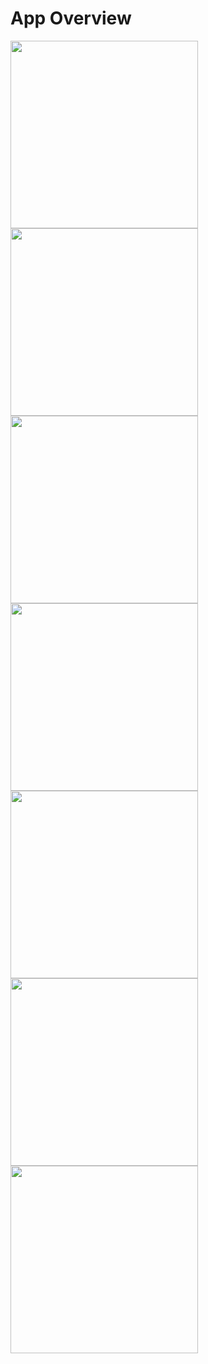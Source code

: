 # App Overview
<img width=300 src="lib/screenshots/1.png" /> <img width=300 src="lib/screenshots/2.png" /> <img width=300 src="lib/screenshots/3.png" />
<img width=300 src="lib/screenshots/4.png" /> <img width=300 src="lib/screenshots/5.png" /> <img width=300 src="lib/screenshots/6.png" />
<img width=300 src="lib/screenshots/7.png" />
